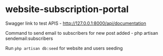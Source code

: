 # website-subscription-portal

Swagger link to test APIS - 
http://127.0.0.1:8000/api/documentation

Command to send email to subscribers for new post added - 
php artisan sendemail:subscribers

Run `php artisan db:seed` for website and users seeding